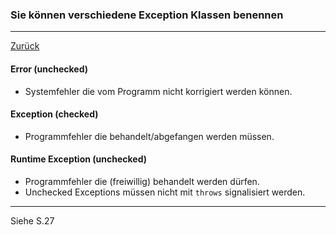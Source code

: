 ### Sie können verschiedene Exception Klassen benennen

---

[Zurück](200exceptions.md)

#### Error (unchecked)

* Systemfehler die vom Programm nicht korrigiert werden können.

#### Exception (checked)

* Programmfehler die behandelt/abgefangen werden müssen.

#### Runtime Exception (unchecked)

* Programmfehler die (freiwillig) behandelt werden dürfen.
* Unchecked Exceptions müssen nicht mit ``throws`` signalisiert werden.

---
Siehe S.27
